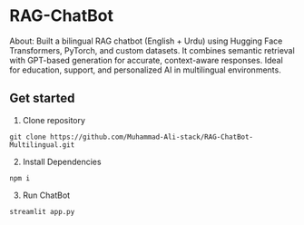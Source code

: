 ﻿# RAG-ChatBot
 About:
  Built a bilingual RAG chatbot (English + Urdu) using Hugging Face Transformers, PyTorch, and custom datasets. It combines semantic retrieval with GPT-based generation for accurate, context-aware responses. Ideal for education, support, and personalized AI in multilingual environments.
  
## Get started

1. Clone repository
```
git clone https://github.com/Muhammad-Ali-stack/RAG-ChatBot-Multilingual.git
```

2. Install Dependencies

```
npm i
```
3. Run ChatBot

```
streamlit app.py
```
